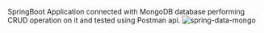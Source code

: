 SpringBoot Application connected with MongoDB database performing CRUD operation on it and tested using Postman api.
![spring-data-mongo](https://github.com/abhijit-nashi/SpringMongoDB/assets/155634784/d892847f-6ced-4001-a6b5-8209f709bd29)
